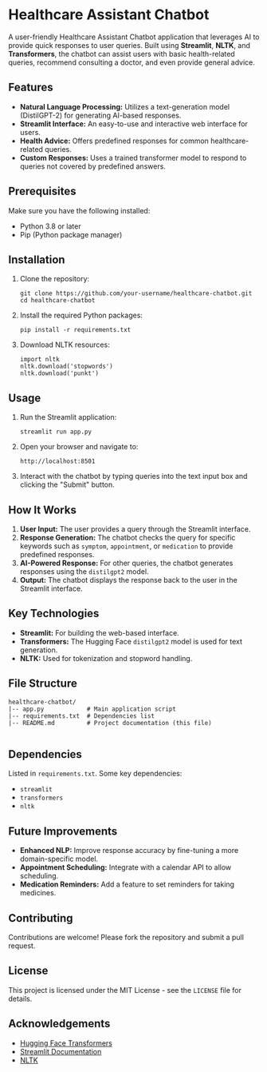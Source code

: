 <!DOCTYPE html>
<html lang="en">
<head>
    <meta charset="UTF-8">
    <meta name="viewport" content="width=device-width, initial-scale=1.0">
   
</head>
<body>
    <h1>Healthcare Assistant Chatbot</h1>
    <p>A user-friendly Healthcare Assistant Chatbot application that leverages AI to provide quick responses to user queries. Built using <strong>Streamlit</strong>, <strong>NLTK</strong>, and <strong>Transformers</strong>, the chatbot can assist users with basic health-related queries, recommend consulting a doctor, and even provide general advice.</p>
    
<h2>Features</h2>
    <ul>
        <li><strong>Natural Language Processing:</strong> Utilizes a text-generation model (DistilGPT-2) for generating AI-based responses.</li>
        <li><strong>Streamlit Interface:</strong> An easy-to-use and interactive web interface for users.</li>
        <li><strong>Health Advice:</strong> Offers predefined responses for common healthcare-related queries.</li>
        <li><strong>Custom Responses:</strong> Uses a trained transformer model to respond to queries not covered by predefined answers.</li>
    </ul>

<h2>Prerequisites</h2>
    <p>Make sure you have the following installed:</p>
    <ul>
        <li>Python 3.8 or later</li>
        <li>Pip (Python package manager)</li>
    </ul>

<h2>Installation</h2>
    <ol>
        <li>Clone the repository:</li>
        <pre><code>git clone https://github.com/your-username/healthcare-chatbot.git
cd healthcare-chatbot</code></pre>

<li>Install the required Python packages:</li>
<pre><code>pip install -r requirements.txt</code></pre>

<li>Download NLTK resources:</li>
<pre><code>import nltk
nltk.download('stopwords')
nltk.download('punkt')</code></pre>
    </ol>
<h2>Usage</h2>
<ol>
<li>Run the Streamlit application:</li>
<pre><code>streamlit run app.py</code></pre>

<li>Open your browser and navigate to:</li>
<pre><code>http://localhost:8501</code></pre>

<li>Interact with the chatbot by typing queries into the text input box and clicking the "Submit" button.</li>
</ol>

<h2>How It Works</h2>
    <ol>
<li><strong>User Input:</strong> The user provides a query through the Streamlit interface.</li>
<li><strong>Response Generation:</strong> The chatbot checks the query for specific keywords such as <code>symptom</code>, <code>appointment</code>, or <code>medication</code> to provide predefined responses.</li>
        <li><strong>AI-Powered Response:</strong> For other queries, the chatbot generates responses using the <code>distilgpt2</code> model.</li>
        <li><strong>Output:</strong> The chatbot displays the response back to the user in the Streamlit interface.</li>
    </ol>
    <h2>Key Technologies</h2>
    <ul>
        <li><strong>Streamlit:</strong> For building the web-based interface.</li>
        <li><strong>Transformers:</strong> The Hugging Face <code>distilgpt2</code> model is used for text generation.</li>
        <li><strong>NLTK:</strong> Used for tokenization and stopword handling.</li>
    </ul>

<h2>File Structure</h2>
    <pre><code>healthcare-chatbot/
|-- app.py            # Main application script
|-- requirements.txt  # Dependencies list
|-- README.md         # Project documentation (this file)
    </code></pre>

<h2>Dependencies</h2>
    <p>Listed in <code>requirements.txt</code>. Some key dependencies:</p>
    <ul>
        <li><code>streamlit</code></li>
        <li><code>transformers</code></li>
        <li><code>nltk</code></li>
    </ul>

<h2>Future Improvements</h2>
    <ul>
        <li><strong>Enhanced NLP:</strong> Improve response accuracy by fine-tuning a more domain-specific model.</li>
        <li><strong>Appointment Scheduling:</strong> Integrate with a calendar API to allow scheduling.</li>
        <li><strong>Medication Reminders:</strong> Add a feature to set reminders for taking medicines.</li>
    </ul>

<h2>Contributing</h2>
    <p>Contributions are welcome! Please fork the repository and submit a pull request.</p>

<h2>License</h2>
    <p>This project is licensed under the MIT License - see the <code>LICENSE</code> file for details.</p>

<h2>Acknowledgements</h2>
    <ul>
        <li><a href="https://huggingface.co/transformers/">Hugging Face Transformers</a></li>
        <li><a href="https://docs.streamlit.io/">Streamlit Documentation</a></li>
        <li><a href="https://www.nltk.org/">NLTK</a></li>
    </ul>
</body>
</html>
